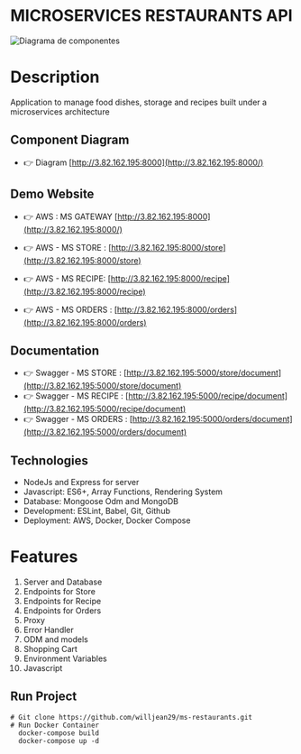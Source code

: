 # MICROSERVICES RESTAURANTS API

![Diagrama de componentes](https://user-images.githubusercontent.com/61263958/162535170-e7deacba-ba26-4f53-b242-b65d233a146c.png)

# Description

Application to manage food dishes, storage and recipes built under a microservices architecture

## Component Diagram

- 👉 Diagram [http://3.82.162.195:8000](http://3.82.162.195:8000/)

## Demo Website

- 👉 AWS : MS GATEWAY [http://3.82.162.195:8000](http://3.82.162.195:8000/)

- 👉 AWS - MS STORE : [http://3.82.162.195:8000/store](http://3.82.162.195:8000/store)
- 👉 AWS - MS RECIPE: [http://3.82.162.195:8000/recipe](http://3.82.162.195:8000/recipe)
- 👉 AWS - MS ORDERS : [http://3.82.162.195:8000/orders](http://3.82.162.195:8000/orders)

## Documentation

- 👉 Swagger - MS STORE : [http://3.82.162.195:5000/store/document](http://3.82.162.195:5000/store/document)
- 👉 Swagger - MS RECIPE : [http://3.82.162.195:5000/recipe/document](http://3.82.162.195:5000/recipe/document)
- 👉 Swagger - MS ORDERS : [http://3.82.162.195:5000/orders/document](http://3.82.162.195:5000/orders/document)

## Technologies

- NodeJs and Express for server
- Javascript: ES6+, Array Functions, Rendering System
- Database: Mongoose Odm and MongoDB
- Development: ESLint, Babel, Git, Github
- Deployment: AWS, Docker, Docker Compose

# Features

1. Server and Database
2. Endpoints for Store
3. Endpoints for Recipe
4. Endpoints for Orders
5. Proxy
6. Error Handler
7. ODM and models
8. Shopping Cart
9. Environment Variables
10. Javascript

## Run Project

```
# Git clone https://github.com/willjean29/ms-restaurants.git
# Run Docker Container
  docker-compose build
  docker-compose up -d
```
